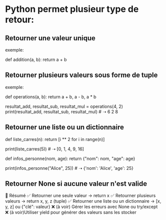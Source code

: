 # Python permet plusieur type de retour:

## Retourner une valeur unique

exemple: 

def addition(a, b):
    return a + b

## Retourner plusieurs valeurs  sous forme de tuple

exemple: 

def operations(a, b):
    return a + b, a - b, a * b

resultat_add, resultat_sub, resultat_mul = operations(4, 2)
print(resultat_add, resultat_sub, resultat_mul)  # ➝ 6 2 8

## Retourner une liste ou un dictionnaire

def liste_carres(n):
    return [i ** 2 for i in range(n)]

print(liste_carres(5))  # ➝ [0, 1, 4, 9, 16]

def infos_personne(nom, age):
    return {"nom": nom, "age": age}

print(infos_personne("Alice", 25))  # ➝ {'nom': 'Alice', 'age': 25}

## Retourner None si aucune valeur n'est valide

🎯 Résumé
✅ Retourner une seule valeur → return x
✅ Retourner plusieurs valeurs → return x, y, z (tuple)
✅ Retourner une liste ou un dictionnaire → [x, y, z] ou {"clé": valeur}
❌ (à voir) Gérer les erreurs avec None ou try/except
❌ (à voir)Utiliser yield pour générer des valeurs sans les stocker